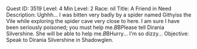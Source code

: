 Quest ID: 3519
Level: 4
Min Level: 2
Race: nil
Title: A Friend in Need
Description: Ughhh... I was bitten very badly by a spider named Githyiss the Vile while exploring the spider cave very close to here. I am sure I have been seriously poisoned; you must help me.$B$BPlease tell Dirania Silvershine. She will be able to help me.$B$BHurry... I'm so dizzy...
Objective: Speak to Dirania Silvershine in Shadowglen.

